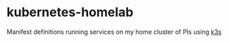 # kubernetes-homelab

Manifest definitions running services on my home cluster of PIs using [k3s](https://k3s.io/)
